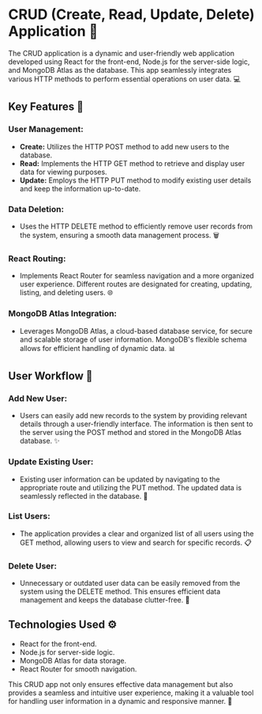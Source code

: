# CRUD (Create, Read, Update, Delete) Application 🚀

The CRUD application is a dynamic and user-friendly web application developed using React for the front-end, Node.js for the server-side logic, and MongoDB Atlas as the database. This app seamlessly integrates various HTTP methods to perform essential operations on user data. 💻

## Key Features 🔑

### User Management:

- **Create:** Utilizes the HTTP POST method to add new users to the database.
- **Read:** Implements the HTTP GET method to retrieve and display user data for viewing purposes.
- **Update:** Employs the HTTP PUT method to modify existing user details and keep the information up-to-date.

### Data Deletion:

- Uses the HTTP DELETE method to efficiently remove user records from the system, ensuring a smooth data management process. 🗑️

### React Routing:

- Implements React Router for seamless navigation and a more organized user experience. Different routes are designated for creating, updating, listing, and deleting users. 🌐

### MongoDB Atlas Integration:

- Leverages MongoDB Atlas, a cloud-based database service, for secure and scalable storage of user information. MongoDB's flexible schema allows for efficient handling of dynamic data. 📊

## User Workflow 🔄

### Add New User:

- Users can easily add new records to the system by providing relevant details through a user-friendly interface. The information is then sent to the server using the POST method and stored in the MongoDB Atlas database. ✨

### Update Existing User:

- Existing user information can be updated by navigating to the appropriate route and utilizing the PUT method. The updated data is seamlessly reflected in the database. 🔄

### List Users:

- The application provides a clear and organized list of all users using the GET method, allowing users to view and search for specific records. 📋

### Delete User:

- Unnecessary or outdated user data can be easily removed from the system using the DELETE method. This ensures efficient data management and keeps the database clutter-free. 🧹

## Technologies Used ⚙️

- React for the front-end.
- Node.js for server-side logic.
- MongoDB Atlas for data storage.
- React Router for smooth navigation.

This CRUD app not only ensures effective data management but also provides a seamless and intuitive user experience, making it a valuable tool for handling user information in a dynamic and responsive manner. 🌈

